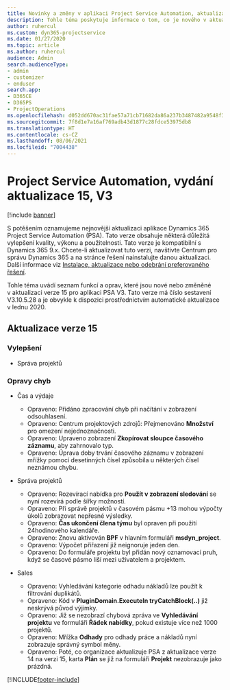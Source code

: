 ```yaml
---
title: Novinky a změny v aplikaci Project Service Automation, aktualizace verze 15, V3
description: Tohle téma poskytuje informace o tom, co je nového v aktualizaci verze 15 pro aplikaci Project Service Automation V3.
author: ruhercul
ms.custom: dyn365-projectservice
ms.date: 01/27/2020
ms.topic: article
ms.author: ruhercul
audience: Admin
search.audienceType:
- admin
- customizer
- enduser
search.app:
- D365CE
- D365PS
- ProjectOperations
ms.openlocfilehash: d052dd670ac31fae57a71cb71682da86a237b3487482a9548f3fb9e52516c407
ms.sourcegitcommit: 7f8d1e7a16af769adb43d1877c28fdce53975db8
ms.translationtype: HT
ms.contentlocale: cs-CZ
ms.lasthandoff: 08/06/2021
ms.locfileid: "7004438"
---
```

# <a name="project-service-automation-update-release-15-v3"></a>Project Service Automation, vydání aktualizace 15, V3

[!include [banner](../includes/psa-now-project-operations.md)]

S potěšením oznamujeme nejnovější aktualizaci aplikace Dynamics 365 Project Service Automation (PSA). Tato verze obsahuje některá důležitá vylepšení kvality, výkonu a použitelnosti. Tato verze je kompatibilní s Dynamics 365 9.x. Chcete-li aktualizovat tuto verzi, navštivte Centrum pro správu Dynamics 365 a na stránce řešení nainstalujte danou aktualizaci. Další informace viz [Instalace, aktualizace nebo odebrání preferovaného řešení](/power-platform/admin/install-remove-preferred-solution).

Tohle téma uvádí seznam funkcí a oprav, které jsou nové nebo změněné v aktualizaci verze 15 pro aplikaci PSA V3. Tato verze má číslo sestavení V3.10.5.28 a je obvykle k dispozici prostřednictvím automatické aktualizace v lednu 2020.

## <a name="update-release-15"></a>Aktualizace verze 15 

### <a name="enhancements"></a>Vylepšení

- Správa projektů

### <a name="bug-fixes"></a>Opravy chyb

- Čas a výdaje

  - Opraveno: Přidáno zpracování chyb při načítání v zobrazení odsouhlasení.
  - Opraveno: Centrum projektových zdrojů: Přejmenováno **Množství** pro omezení nejednoznačnosti.
  - Opraveno: Upraveno zobrazení **Zkopírovat sloupce časového záznamu**, aby zahrnovalo typ.
  - Opraveno: Úprava doby trvání časového záznamu v zobrazení mřížky pomocí desetinných čísel způsobila u některých čísel neznámou chybu.

- Správa projektů

  - Opraveno: Rozevírací nabídka pro **Použít v zobrazení sledování** se nyní rozevírá podle šířky možností.
  - Opraveno: Při správě projektů v časovém pásmu +13 mohou výpočty úkolů zobrazovat nepřesné výsledky.
  - Opraveno: **Čas ukončení člena týmu** byl opraven při použití 24hodinového kalendáře.
  - Opraveno: Znovu aktivován **BPF** v hlavním formuláři **msdyn_project**.
  - Opraveno: Výpočet přiřazení již neignoruje jeden den.
  - Opraveno: Do formuláře projektu byl přidán nový oznamovací pruh, když se časové pásmo liší mezi uživatelem a projektem.

- Sales

  - Opraveno: Vyhledávání kategorie odhadu nákladů lze použít k filtrování duplikátů.
  - Opraveno: Kód v **PluginDomain.ExecuteIn tryCatchBlock(..)** již neskrývá původ výjimky.
  - Opraveno: Již se nezobrazí chybová zpráva ve **Vyhledávání projektu** ve formuláři **Řádek nabídky**, pokud existuje více než 1000 projektů.
  - Opraveno: Mřížka **Odhady** pro odhady práce a nákladů nyní zobrazuje správný symbol měny.
  - Opraveno: Poté, co organizace aktualizuje PSA z aktualizace verze 14 na verzi 15, karta **Plán** se již na formuláři **Projekt** nezobrazuje jako prázdná.


[!INCLUDE[footer-include](../includes/footer-banner.md)]